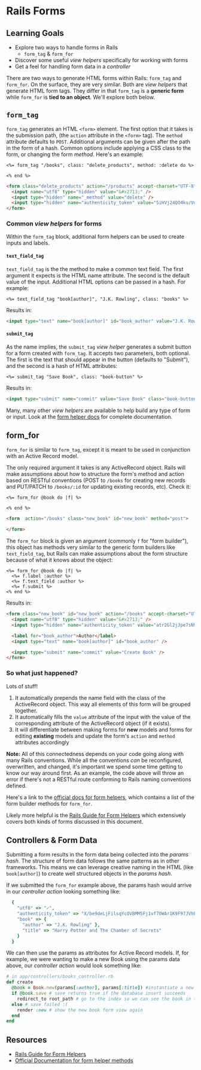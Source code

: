 # Rails Forms
## Learning Goals
- Explore two ways to handle forms in Rails
  + `form_tag` & `form_for`
- Discover some useful _view helpers_ specifically for working with forms
- Get a feel for handling form data in a _controller_

There are two ways to generate HTML forms within Rails: `form_tag` and `form_for`. On the surface, they are very similar. Both are _view helpers_ that generate HTML form tags. They differ in that `form_tag` is a __generic form__ while `form_for` is __tied to an object__. We'll explore both below.

## `form_tag`
`form_tag` generates an HTML `<form>` element. The first option that it takes is the submission path, (the `action` attribute in the `<form>` tag). The `method` attribute defaults to `POST`. Additional arguments can be given after the path in the form of a hash. Common options include applying a CSS class to the form, or changing the form _method_. Here's an example:

```erb
<%= form_tag "/books", class: "delete_products", method: :delete do %>

<% end %>
```

```html
<form class="delete_products" action="/products" accept-charset="UTF-8" method="post">
  <input name="utf8" type="hidden" value="&#x2713;" />
  <input type="hidden" name="_method" value="delete" />
  <input type="hidden" name="authenticity_token" value="5iHVj24QO4ku/VoS9/q3/o1XjIMSnnEtCmGt3iY5nPr8TZSyOkplduDkkyWfqPnlWD/zdQ/73e2DD1vRYXF7sQ==" />
</form>
```

### Common _view helpers_ for forms
Within the `form_tag` block, additional form helpers can be used to create inputs and labels.

#### `text_field_tag`
`text_field_tag` is the the method to make a common text field. The first argument
it expects is the HTML name attribute. The second is the default value of the input. Additional HTML options can be passed in a hash. For example:

```erb
<%= text_field_tag "book[author]", "J.K. Rowling", class: "books" %>
```

Results in:

```html
<input type="text" name="book[author]" id="book_author" value="J.K. Rowling" class="books" />
```

#### `submit_tag`
As the name implies, the `submit_tag` _view helper_ generates a submit button for a form created with `form_tag`. It accepts two parameters, both optional. The first is the text that should appear in the button (defaults to "Submit"), and the second is a hash of HTML attributes:

```erb
<%= submit_tag "Save Book", class: "book-button" %>
```

Results in:

```html
<input type="submit" name="commit" value="Save Book" class="book-button" />
```

Many, many other _view helpers_ are available to help build any type of form or input. Look at the [form helper docs](http://api.rubyonrails.org/classes/ActionView/Helpers/FormTagHelper.html) for complete documentation.

## form_for
`form_for` is similar to `form_tag`, except it is meant to be used in conjunction with an Active Record model.

The only required argument it takes is any ActiveRecord object. Rails will make assumptions about how to structure the form's method and action based on RESTful conventions (POST to `/books` for creating new records and PUT/PATCH to `/books/:id` for updating existing records, etc). Check it:

```erb
<%= form_for @book do |f| %>

<% end %>
```

```html
<form  action="/books" class="new_book" id="new_book" method="post">

</form>
```

The `form_for` block is given an argument (commonly `f` for "form builder"),
this object has methods very similar to the generic form builders like `text_field_tag`, but Rails can make assumptions about the form structure because of what it knows about the object:

```erb
<%= form_for @book do |f| %>
  <%= f.label :author %>
  <%= f.text_field :author %>
  <%= f.submit %>
<% end %>
```

Results in:

```html
<form class="new_book" id="new_book" action="/books" accept-charset="UTF-8" method="post">
  <input name="utf8" type="hidden" value="&#x2713;" />
  <input type="hidden" name="authenticity_token" value="atr2Gl2jJpe7sN9eAz9npBk1T4FYMcPeFI5xcMDSBDVwtrcnCfl4aHWpFmlrbSm/zF0wd0VUbx6d4Id/h5rjfg==" />

  <label for="book_author">Author</label>
  <input type="text" name="book[author]" id="book_author" />

  <input type="submit" name="commit" value="Create Book" />
</form>
```

### So what just happened?
Lots of stuff!

1. It automatically prepends the name field with the class of the ActiveRecord object. This way all elements of this form will be grouped together.
1. It automatically fills the `value` attribute of the input with the value of the corresponding attribute of the ActiveRecord object (if it exists).
1. It will differentiate between making forms for __new__ models and forms for editing __existing__ models and update the form's `action` and `method` attributes accordingly

__Note:__ All of this connectedness depends on your code going along with many Rails conventions. While all the conventions _can_ be reconfigured, overwritten, and changed, it's important we spend some time getting to know our way around first. As an example, the code above will throw an error if there's not a RESTful route conforming to Rails naming conventions defined.

Here's a link to the [official docs for form helpers](http://api.rubyonrails.org/classes/ActionView/Helpers/FormHelper.html), which contains a list of the form builder methods for `form_for`.

Likely more helpful is the [Rails Guide for Form Helpers](http://guides.rubyonrails.org/form_helpers.html) which extensively covers both kinds of forms discussed in this document.

## Controllers & Form Data
Submitting a form results in the form data being collected into the _params hash_. The structure of form data follows the same patterns as in other frameworks. This means we can leverage creative naming in the HTML (like `book[author]`) to create well structured objects in the _params hash_.

If we submitted the `form_for` example above, the params hash would arrive in our _controller action_ looking something like:

```ruby
  {
    "utf8" => "✓",
    "authenticity_token" => "X/be9deLjFilsqYcOVBMM5Fj1vf7OWAr1K9F97JVhbhFmp/Ig9HSp2urbytRAgIoRAupAeZczOtdwbP49R1i8w==",
    "book" => {
      "author" => "J.K. Rowling" },
      "title" => "Harry Potter and The Chamber of Secrets"
    }
  }
```

We can then use the params as attributes for Active Record models. If, for example, we were wanting to make a new Book using the params data above, our _controller action_ would look something like:

```ruby
# in app/controllers/books_controller.rb
def create
  @book = Book.new(params[:author], params[:title]) #instantiate a new book
  if @book.save # save returns true if the database insert succeeds
    redirect_to root_path # go to the index so we can see the book in the list
  else # save failed :(
    render :new # show the new book form view again
  end
end
```

## Resources
-  [Rails Guide for Form Helpers](http://guides.rubyonrails.org/form_helpers.html)
-  [Official Documentation for form helper methods](http://api.rubyonrails.org/classes/ActionView/Helpers/FormHelper.html)

